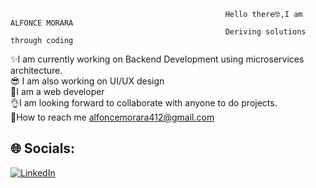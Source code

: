                                                     Hello there🤓,I am ALFONCE MORARA
                                                    Deriving solutions through coding  
 ✨I am currently working on Backend Development using microservices architecture.<br>😎 I am also working on UI/UX design<br>🦈I am a web developer<br>👌I am looking forward to collaborate with anyone to do projects.<br>📃How to reach me alfoncemorara412@gmail.com<br>


## 🌐 Socials:
[![LinkedIn](https://img.shields.io/badge/LinkedIn-%230077B5.svg?logo=linkedin&logoColor=white)](https://linkedin.com/in/https://www.linkedin.com/in/alphonce-morara/) 



